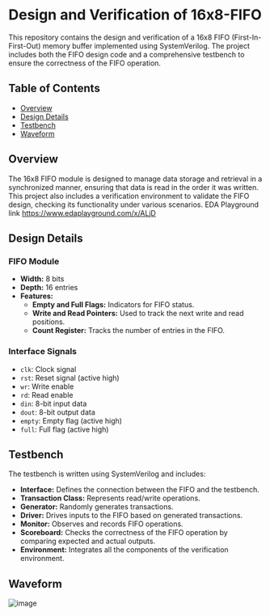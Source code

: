 # Design and Verification of 16x8-FIFO

This repository contains the design and verification of a 16x8 FIFO (First-In-First-Out) memory buffer implemented using SystemVerilog. The project includes both the FIFO design code and a comprehensive testbench to ensure the correctness of the FIFO operation.

## Table of Contents
- [Overview](#overview)
- [Design Details](#design-details)
- [Testbench](#testbench)
- [Waveform](#Waveform)


## Overview
The 16x8 FIFO module is designed to manage data storage and retrieval in a synchronized manner, ensuring that data is read in the order it was written. This project also includes a verification environment to validate the FIFO design, checking its functionality under various scenarios. EDA Playground link https://www.edaplayground.com/x/ALjD

## Design Details
### FIFO Module
- **Width:** 8 bits
- **Depth:** 16 entries
- **Features:**
  - **Empty and Full Flags:** Indicators for FIFO status.
  - **Write and Read Pointers:** Used to track the next write and read positions.
  - **Count Register:** Tracks the number of entries in the FIFO.

### Interface Signals
- `clk`: Clock signal
- `rst`: Reset signal (active high)
- `wr`: Write enable
- `rd`: Read enable
- `din`: 8-bit input data
- `dout`: 8-bit output data
- `empty`: Empty flag (active high)
- `full`: Full flag (active high)

## Testbench
The testbench is written using SystemVerilog and includes:
- **Interface:** Defines the connection between the FIFO and the testbench.
- **Transaction Class:** Represents read/write operations.
- **Generator:** Randomly generates transactions.
- **Driver:** Drives inputs to the FIFO based on generated transactions.
- **Monitor:** Observes and records FIFO operations.
- **Scoreboard:** Checks the correctness of the FIFO operation by comparing expected and actual outputs.
- **Environment:** Integrates all the components of the verification environment.


## Waveform
![image](https://github.com/user-attachments/assets/1e3bda6f-484f-4a34-aca0-d218336b9d00)

